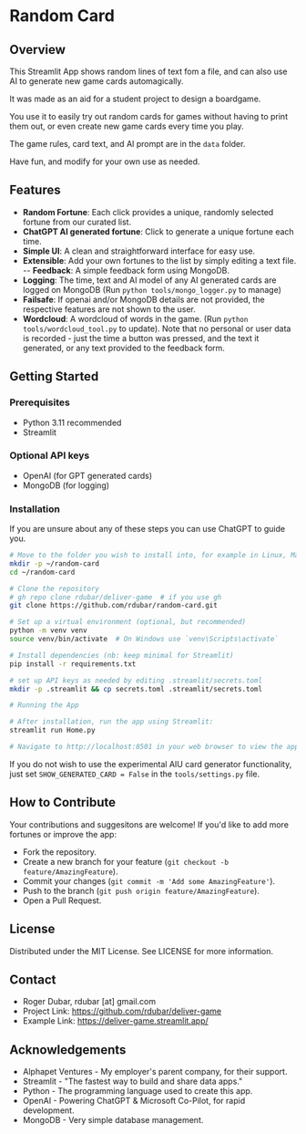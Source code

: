 # Random Card

## Overview

This Streamlit App shows random lines of text fom a file, and can also use AI to generate new game cards automagically.

It was made as an aid for a student project to design a boardgame.

You use it to easily try out random cards for games without having to print them out, or even create new game cards every time you play.

The game rules, card text, and AI prompt are in the `data` folder.

Have fun, and modify for your own use as needed.

## Features

- **Random Fortune**: Each click provides a unique, randomly selected fortune from our curated list.
- **ChatGPT AI generated fortune**: Click to generate a unique fortune each time.
- **Simple UI**: A clean and straightforward interface for easy use.
- **Extensible**: Add your own fortunes to the list by simply editing a text file.
-- **Feedback**: A simple feedback form using MongoDB. 
- **Logging**: The time, text and AI model of any AI generated cards are logged on MongoDB (Run `python tools/mongo_logger.py` to manage)
- **Failsafe**: If openai and/or MongoDB details are not provided, the respective features are not shown to the user.
- **Wordcloud**: A wordcloud of words in the game. (Run `python tools/wordcloud_tool.py` to update).
Note that no personal or user data is recorded - just the time a button was pressed, and the text it generated, or any text provided to the feedback form. 

## Getting Started

### Prerequisites

- Python 3.11 recommended
- Streamlit

### Optional API keys

- OpenAI (for GPT generated cards)
- MongoDB (for logging)

### Installation

If you are unsure about any of these steps you can use ChatGPT to guide you. 

```sh
# Move to the folder you wish to install into, for example in Linux, MacOS or Windows with WSL2:
mkdir -p ~/random-card
cd ~/random-card

# Clone the repository
# gh repo clone rdubar/deliver-game  # if you use gh
git clone https://github.com/rdubar/random-card.git

# Set up a virtual environment (optional, but recommended)
python -m venv venv
source venv/bin/activate  # On Windows use `venv\Scripts\activate`

# Install dependencies (nb: keep minimal for Streamlit)
pip install -r requirements.txt

# set up API keys as needed by editing .streamlit/secrets.toml
mkdir -p .streamlit && cp secrets.toml .streamlit/secrets.toml

# Running the App

# After installation, run the app using Streamlit:
streamlit run Home.py

# Navigate to http://localhost:8501 in your web browser to view the app.
```
If you do not wish to use the experimental AIU card generator functionality, just set `SHOW_GENERATED_CARD = False` in the `tools/settings.py` file.

## How to Contribute
Your contributions and suggesitons are welcome! If you'd like to add more fortunes or improve the app:

* Fork the repository.
* Create a new branch for your feature (`git checkout -b feature/AmazingFeature`).
* Commit your changes (`git commit -m 'Add some AmazingFeature'`).
* Push to the branch (`git push origin feature/AmazingFeature`).
* Open a Pull Request.

## License
Distributed under the MIT License. See LICENSE for more information.

## Contact
* Roger Dubar, rdubar [at] gmail.com
* Project Link: https://github.com/rdubar/deliver-game
* Example Link: https://deliver-game.streamlit.app/

## Acknowledgements
* Alphapet Ventures - My employer's parent company, for their support.
* Streamlit - "The fastest way to build and share data apps."
* Python - The programming language used to create this app.
* OpenAI - Powering ChatGPT & Microsoft Co-Pilot, for rapid development.
* MongoDB - Very simple database management.
